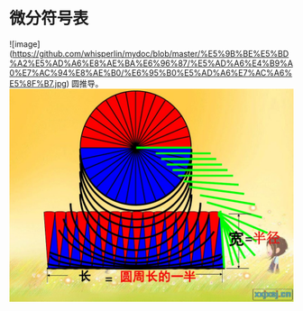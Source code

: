# 微分符号表
![image]
(https://github.com/whisperlin/mydoc/blob/master/%E5%9B%BE%E5%BD%A2%E5%AD%A6%E8%AE%BA%E6%96%87/%E5%AD%A6%E4%B9%A0%E7%AC%94%E8%AE%B0/%E6%95%B0%E5%AD%A6%E7%AC%A6%E5%8F%B7.jpg)
圆推导。
![image](https://github.com/whisperlin/mydoc/blob/master/%E5%9B%BE%E5%BD%A2%E5%AD%A6%E8%AE%BA%E6%96%87/%E5%AD%A6%E4%B9%A0%E7%AC%94%E8%AE%B0/round.jpg)


